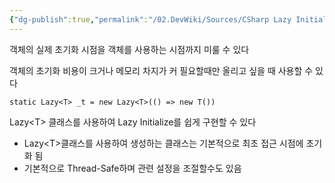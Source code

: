 ```yaml
---
{"dg-publish":true,"permalink":"/02.DevWiki/Sources/CSharp Lazy Initialize (지연 초기화)/","noteIcon":"","created":"2024-11-10T14:59:28.000+09:00","updated":"2025-07-20T02:46:18.000+09:00"}
---
```


객체의 실제 초기화 시점을 객체를 사용하는 시점까지 미룰 수 있다

객체의 초기화 비용이 크거나 메모리 차지가 커 필요할때만 올리고 싶을 때 사용할 수 있다

```
static Lazy<T> _t = new Lazy<T>(() => new T())

```

Lazy\<T> 클래스를 사용하여 Lazy Initialize를 쉽게 구현할 수 있다

- Lazy\<T>클래스를 사용하여 생성하는 클래스는 기본적으로 최초 접근 시점에 초기화 됨
- 기본적으로 Thread-Safe하며 관련 설정을 조절할수도 있음
